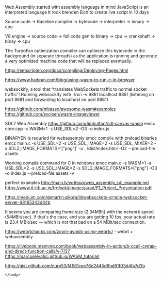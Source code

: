Web Assembly started with assembly language in mind
JavaScript is an interpreted language
It rook brenden Eich to create live script in 10 days

Source code -> Baseline compiler -> bytecode -> interpreter -> binary -> cpu

V8 engine -> source code -> full code gen to binary -> cpu
                         -> crankshaft -> binay -> cpu
						 
The TurboFan optimization compiler can optimize this bytecode in the background (in separate threads) as the application is running and generate a very optimized machine code that will be replaced eventually.

https://emscripten.org/docs/compiling/Deploying-Pages.html

https://www.hadean.com/blog/using-wasm-to-run-c-in-browser

websockify, a tool that “translates WebSockets traffic to normal socket traffic”!
Running websockify with ./run -v 9881 localhost:8881 (listening on port 9881 and forwarding to localhost on port 8881) 

https://github.com/mbasso/awesome-wasm#examples
https://github.com/svoisen/wasm-imageviewer

SDL2 Web Assembly
https://github.com/timhutton/sdl-canvas-wasm
emcc core.cpp -s WASM=1 -s USE_SDL=2 -O3 -o index.js

BINARYEN is requried for webassemply
emcc compile with preload binaries
emcc main.c -s USE_SDL=2 -s USE_SDL_IMAGE=2 -s USE_SDL_MIXER=2 -s SDL2_IMAGE_FORMATS='["png"]' -o ../dist/index.html -O2 --preload-file assets

Working compile command for C in windows
emcc main.c -s WASM=1 -s USE_SDL=2 -s USE_SDL_IMAGE=2 -s SDL2_IMAGE_FORMATS=["png"] -O3 -o index.js --preload-file assets -v

perfect examples
http://main.lv/writeup/web_assembly_sdl_example.md
https://www.it.iitb.ac.in/frg/wiki/images/a/ad/P1_Project_Presentation.pdf

https://medium.com/@martin.sikora/libwebsockets-simple-websocket-server-68195343d64b

It seems you are comparing frame size (2.34MBit) with the network speed (54MBit/sec). If that's the case, and you are getting 10 fps, your actual rate is 23.4 MBit/sec –– which is not that bad on a 54 MBit/sec connection.

https://webrtchacks.com/zoom-avoids-using-webrtc/ - webrt + webassembly

https://livebook.manning.com/book/webassembly-in-action/b-ccall-cwrap-and-direct-function-calls/v-7/27
https://marcoselvatici.github.io/WASM_tutorial/

https://gist.github.com/cure53/f4581cee76d2445d8bd91f03d4fa7d3b

<html>
    <head>
        <meta charset="utf-8">
        <meta http-equiv="Content-Type" content="text/html; charset=utf-8">
    </head>
    <body>
        <script type='text/javascript'>
          var Module = {};
          fetch('index.wasm')
            .then(response =>
              response.arrayBuffer()
            ).then(buffer => {
              Module.canvas = document.getElementById("canvas");
              Module.wasmBinary = buffer;
              var script = document.createElement('script');
              script.src = "index.js";
              script.onload = function() {
                console.log("Emscripten boilerplate loaded.")
              }
              document.body.appendChild(script);
            });
        </script>
        <canvas id="canvas"></canvas>

    </body>
</html>
